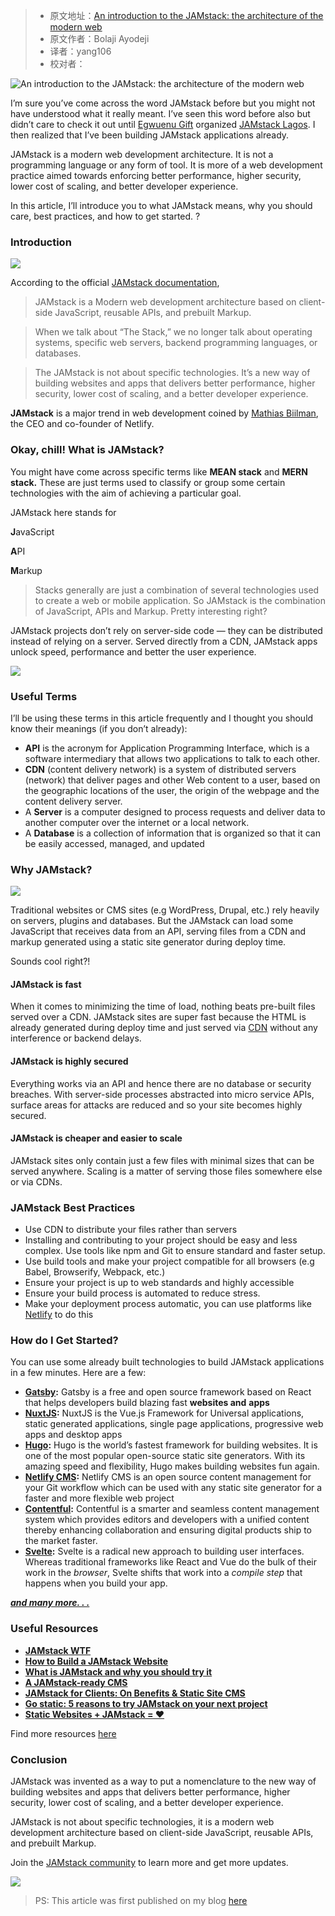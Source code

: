 > * 原文地址：[An introduction to the JAMstack: the architecture of the modern web](https://www.freecodecamp.org/news/an-introduction-to-the-jamstack-the-architecture-of-the-modern-web-c4a0d128d9ca/)
> * 原文作者：Bolaji Ayodeji
> * 译者：yang106
> * 校对者：

![An introduction to the JAMstack: the architecture of the modern web](https://cdn-media-1.freecodecamp.org/images/1*xYSNCnp6eh2ZDpwQtYL6qg.jpeg)

I’m sure you’ve come across the word JAMstack before but you might not have understood what it really meant. I’ve seen this word before also but didn’t care to check it out until  [Egwuenu Gift][1]  organized  [JAMstack Lagos][2]. I then realized that I’ve been building JAMstack applications already.

JAMstack is a modern web development architecture. It is not a programming language or any form of tool. It is more of a web development practice aimed towards enforcing better performance, higher security, lower cost of scaling, and better developer experience.

In this article, I’ll introduce you to what JAMstack means, why you should care, best practices, and how to get started. ?

### Introduction

![](https://cdn-media-1.freecodecamp.org/images/oE3wYE3Ygr1SlH2dTXkM5lXW-DyHPlmMrQww)

According to the official  [JAMstack documentation][3],

> JAMstack is a Modern web development architecture based on client-side JavaScript, reusable APIs, and prebuilt Markup.

> When we talk about “The Stack,” we no longer talk about operating systems, specific web servers, backend programming languages, or databases.

> The JAMstack is not about specific technologies. It’s a new way of building websites and apps that delivers better performance, higher security, lower cost of scaling, and a better developer experience.

**JAMstack**  is a major trend in web development coined by  [Mathias Biilman][4], the CEO and co-founder of Netlify.

### Okay, chill! What is JAMstack?

You might have come across specific terms like  **MEAN stack**  and  **MERN stack.**  These are just terms used to classify or group some certain technologies with the aim of achieving a particular goal.

JAMstack here stands for

**J**avaScript

**A**PI

**M**arkup

> Stacks generally are just a combination of several technologies used to create a web or mobile application. So JAMstack is the combination of JavaScript, APIs and Markup. Pretty interesting right?

JAMstack projects don’t rely on server-side code — they can be distributed instead of relying on a server. Served directly from a CDN, JAMstack apps unlock speed, performance and better the user experience.

![](https://cdn-media-1.freecodecamp.org/images/x0eO1iqvIRKPNsEtSkFvRuLu6CbSmo7OhcFH)

### Useful Terms

I’ll be using these terms in this article frequently and I thought you should know their meanings (if you don’t already):

-   **API** is the acronym for Application Programming Interface, which is a software intermediary that allows two applications to talk to each other.
-   **CDN**  (content delivery network) is a system of distributed servers (network) that deliver pages and other Web content to a user, based on the geographic locations of the user, the origin of the webpage and the content delivery server.
-   A  **Server** is a computer designed to process requests and deliver data to another computer over the internet or a local network.
-   A  **Database** is a collection of information that is organized so that it can be easily accessed, managed, and updated

### Why JAMstack?

![](https://cdn-media-1.freecodecamp.org/images/uHGkEXe8lXJsmj6cZNQmIW3bpsEzn0mU9Eun)

Traditional websites or CMS sites (e.g WordPress, Drupal, etc.) rely heavily on servers, plugins and databases. But the JAMstack can load some JavaScript that receives data from an API, serving files from a CDN and markup generated using a static site generator during deploy time.

Sounds cool right?!

#### JAMstack is fast

When it comes to minimizing the time of load, nothing beats pre-built files served over a CDN. JAMstack sites are super fast because the HTML is already generated during deploy time and just served via  [CDN][5]  without any interference or backend delays.

#### JAMstack is highly secured

Everything works via an API and hence there are no database or security breaches. With server-side processes abstracted into micro service APIs, surface areas for attacks are reduced and so your site becomes highly secured.

#### JAMstack is cheaper and easier to scale

JAMstack sites only contain just a few files with minimal sizes that can be served anywhere. Scaling is a matter of serving those files somewhere else or via CDNs.

### JAMstack Best Practices

-   Use CDN to distribute your files rather than servers
-   Installing and contributing to your project should be easy and less complex. Use tools like npm and Git to ensure standard and faster setup.
-   Use build tools and make your project compatible for all browsers (e.g Babel, Browserify, Webpack, etc.)
-   Ensure your project is up to web standards and highly accessible
-   Ensure your build process is automated to reduce stress.
-   Make your deployment process automatic, you can use platforms like  [Netlify][6]  to do this

### How do I Get Started?

You can use some already built technologies to build JAMstack applications in a few minutes. Here are a few:

-   [**Gatsby**][7]**:** Gatsby is a free and open source framework based on React that helps developers build blazing fast  **websites and**  **apps**
-   [**NuxtJS**][8]**:** NuxtJS is the Vue.js Framework for Universal applications, static generated applications, single page applications, progressive web apps and desktop apps
-   [**Hugo**][9]**:** Hugo is the world’s fastest framework for building websites. It is one of the most popular open-source static site generators. With its amazing speed and flexibility, Hugo makes building websites fun again.
-   [**Netlify CMS**][10]**:** Netlify CMS is an open source content management for your Git workflow which can be used with any static site generator for a faster and more flexible web project
-   [**Contentful**][11]**:** Contentful is a smarter and seamless content management system which provides editors and developers with a unified content thereby enhancing collaboration and ensuring digital products ship to the market faster.
-   [**Svelte**][12]**:** Svelte is a radical new approach to building user interfaces. Whereas traditional frameworks like React and Vue do the bulk of their work in the  _browser_, Svelte shifts that work into a  _compile step_  that happens when you build your app.

[**_and many more. . ._**][13]

### Useful Resources

-   [**JAMstack WTF**][14]
-   [**How to Build a JAMstack Website**][15]
-   [**What is JAMstack and why you should try it**][16]
-   [**A JAMstack-ready CMS**][17]
-   [**JAMstack for Clients: On Benefits & Static Site CMS**][18]
-   [**Go static: 5 reasons to try JAMstack on your next project**][19]
-   [**Static Websites + JAMstack = ❤**][20]

Find more resources  [here][21]

### Conclusion

JAMstack was invented as a way to put a nomenclature to the new way of building websites and apps that delivers better performance, higher security, lower cost of scaling, and a better developer experience.

JAMstack is not about specific technologies, it is a modern web development architecture based on client-side JavaScript, reusable APIs, and prebuilt Markup.

Join the  [JAMstack community][22]  to learn more and get more updates.

![](https://cdn-media-1.freecodecamp.org/images/BoR0w2G9fjZDSJDFTlZoGE4gK810ODcs8vz3)

> PS: This article was first published on my blog  [here][23]

[1]: https://www.freecodecamp.org/news/an-introduction-to-the-jamstack-the-architecture-of-the-modern-web-c4a0d128d9ca/undefined
[2]: https://twitter.com/jamstacklagos
[3]: https://jamstack.org/
[4]: https://twitter.com/biilmann
[5]: https://flaviocopes.com/cdn/
[6]: https://netlify.com/
[7]: https://www.gatsbyjs.org/
[8]: https://nuxtjs.org/
[9]: http://gohugo.io/
[10]: https://www.netlifycms.org/
[11]: https://www.contentful.com/
[12]: https://svelte.dev/
[13]: https://www.staticgen.com/
[14]: https://jamstack.wtf/
[15]: https://cosmicjs.com/blog/how-to-build-a-jamstack-website
[16]: https://www.giftegwuenu.com/what-is-ja-mstack-and-why-you-should-try-it
[17]: https://www.contentful.com/r/knowledgebase/jamstack-cms/
[18]: https://snipcart.com/blog/jamstack-clients-static-site-cms
[19]: https://builtvisible.com/go-static-try-jamstack/
[20]: https://julian.is/article/static-websites-and-jamstack/
[21]: https://jamstack.org/resources/
[22]: https://jamstack.org/community/
[23]: https://www.bolajiayodeji.com/introducing-jamstack-the-modern-web-architecture/
